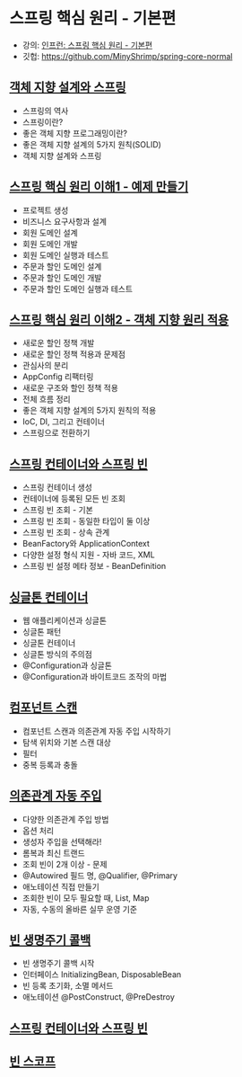 # 스프링 핵심 원리 - 기본편

* 강의: [인프런: 스프링 핵심 원리 - 기본편](https://www.inflearn.com/course/%EC%8A%A4%ED%94%84%EB%A7%81-%ED%95%B5%EC%8B%AC-%EC%9B%90%EB%A6%AC-%EA%B8%B0%EB%B3%B8%ED%8E%B8/dashboard)
* 깃헙: https://github.com/MinyShrimp/spring-core-normal

## [객체 지향 설계와 스프링](./강의/0강)
* 스프링의 역사
* 스프링이란?
* 좋은 객체 지향 프로그래밍이란?
* 좋은 객체 지향 설계의 5가지 원칙(SOLID)
* 객체 지향 설계와 스프링

## [스프링 핵심 원리 이해1 - 예제 만들기](./강의/1강)
* 프로젝트 생성
* 비즈니스 요구사항과 설계
* 회원 도메인 설계
* 회원 도메인 개발
* 회원 도메인 실행과 테스트
* 주문과 할인 도메인 설계
* 주문과 할인 도메인 개발
* 주문과 할인 도메인 실행과 테스트

## [스프링 핵심 원리 이해2 - 객체 지향 원리 적용](./강의/2강)
* 새로운 할인 정책 개발
* 새로운 할인 정책 적용과 문제점
* 관심사의 분리
* AppConfig 리팩터링
* 새로운 구조와 할인 정책 적용
* 전체 흐름 정리
* 좋은 객체 지향 설계의 5가지 원칙의 적용
* IoC, DI, 그리고 컨테이너
* 스프링으로 전환하기

## [스프링 컨테이너와 스프링 빈](./강의/3강)
* 스프링 컨테이너 생성
* 컨테이너에 등록된 모든 빈 조회
* 스프링 빈 조회 - 기본
* 스프링 빈 조회 - 동일한 타입이 둘 이상
* 스프링 빈 조회 - 상속 관계
* BeanFactory와 ApplicationContext
* 다양한 설정 형식 지원 - 자바 코드, XML
* 스프링 빈 설정 메타 정보 - BeanDefinition

## [싱글톤 컨테이너](./강의/4강)
* 웹 애플리케이션과 싱글톤
* 싱글톤 패턴
* 싱글톤 컨테이너
* 싱글톤 방식의 주의점
* @Configuration과 싱글톤
* @Configuration과 바이트코드 조작의 마법

## [컴포넌트 스캔](./강의/5강)
* 컴포넌트 스캔과 의존관계 자동 주입 시작하기
* 탐색 위치와 기본 스캔 대상
* 필터
* 중복 등록과 충돌

## [의존관계 자동 주입](./강의/6강)
* 다양한 의존관계 주입 방법
* 옵션 처리
* 생성자 주입을 선택해라!
* 롬복과 최신 트랜드
* 조회 빈이 2개 이상 - 문제
* @Autowired 필드 명, @Qualifier, @Primary
* 애노테이션 직접 만들기
* 조회한 빈이 모두 필요할 때, List, Map
* 자동, 수동의 올바른 실무 운영 기준

## [빈 생명주기 콜백](./강의/7강)
* 빈 생명주기 콜백 시작
* 인터페이스 InitializingBean, DisposableBean
* 빈 등록 초기화, 소멸 메서드
* 애노테이션 @PostConstruct, @PreDestroy

## [스프링 컨테이너와 스프링 빈](./강의/8강)

## [빈 스코프](./강의/9강)

